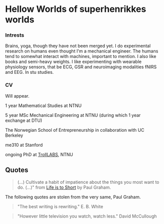 # Hellow Worlds of superhenrikkes worlds


### Intrests
Brains, yoga, though they have not been merged yet. I do experimental research on humans even thought I'm a mechanical engineer. The humans tend to somewhat interact with machines, important to mention. I also like books and semi-heavy weights. I like experimenting with wearable physiology sensors, that be ECG, GSR and neuroimaging modalities fNIRS and EEG. In stu studies. 


### CV
Will appear.

1 year Mathematical Studies at NTNU

5 year MSc Mechanical Engineering at NTNU (during which 1 year exchange at DTU)

The Norwegian School of Entrepreneurship in collaboration with UC Berkeley

me310 at Stanford

ongoing PhD at [TrollLABS](https://www.ntnu.edu/mtp/trolllab), NTNU

## Quotes
> (...) Cultivate a habit of impatience about the things you most want to do. (...)" from [Life is to Short](http://www.paulgraham.com/vb.html) by Paul Graham. 

The following quotes are stolen from the very same, Paul Graham.

> "The best writing is rewriting."
> E. B. White

> "However little television you watch, watch less." 
> David McCullough
